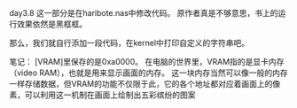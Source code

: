 day3.8
这一部分是在haribote.nas中修改代码。
原作者真是不够意思，书上的运行效果依然是黑框框。

那么，我们就自行添加一段代码，在kernel中打印自定义的字符串吧。


笔记：
[VRAM]里保存的是0xa0000。
在电脑的世界里，VRAM指的是显卡内存（video RAM），也就是用来显示画面的内存。
这一块内存当然可以像一般的内存一样存储数据，但VRAM的功能不仅限于此，它的各个地址都对应着画面上的像素，可以利用这一机制在画面上绘制出五彩缤纷的图案

